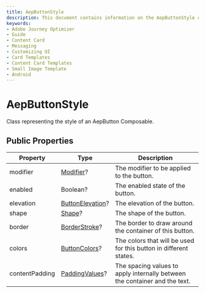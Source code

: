 ```yaml
---
title: AepButtonStyle
description: This document contains information on the AepButtonStyle class.
keywords:
- Adobe Journey Optimizer
- Guide
- Content Card
- Messaging
- Customizing UI
- Card Templates
- Content Card Templates
- Small Image Template
- Android
---
```


# AepButtonStyle

Class representing the style of an AepButton Composable.

## Public Properties

| Property       | Type                                                         | Description                                                  |
| -------------- | ------------------------------------------------------------ | ------------------------------------------------------------ |
| modifier       | [Modifier](https://developer.android.com/reference/kotlin/androidx/compose/ui/Modifier)? | The modifier to be applied to the button.                    |
| enabled        | Boolean?                                                     | The enabled state of the button.                             |
| elevation      | [ButtonElevation](https://developer.android.com/reference/kotlin/androidx/compose/material3/ButtonElevation?hl=en)? | The elevation of the button.                                 |
| shape          | [Shape](https://developer.android.com/reference/kotlin/androidx/compose/ui/graphics/Shape?hl=en)? | The shape of the button.                                     |
| border         | [BorderStroke](https://developer.android.com/reference/kotlin/androidx/compose/foundation/BorderStroke?hl=en)? | The border to draw around the container of this button.      |
| colors         | [ButtonColors](https://developer.android.com/reference/kotlin/androidx/compose/material3/ButtonColors?hl=en)? | The colors that will be used for this button in different states. |
| contentPadding | [PaddingValues](https://developer.android.com/reference/kotlin/androidx/compose/foundation/layout/PaddingValues?hl=en)? | The spacing values to apply internally between the container and the text. |
